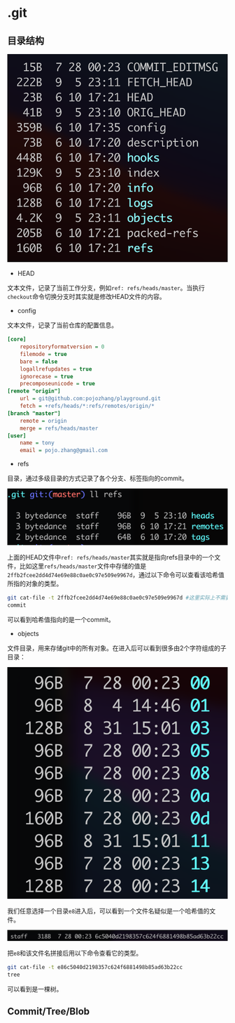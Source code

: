 # .git

## 目录结构

![.git目录](resources/dot-git/1.png)

- HEAD

文本文件，记录了当前工作分支，例如`ref: refs/heads/master`。当执行`checkout`命令切换分支时其实就是修改HEAD文件的内容。

- config

文本文件，记录了当前仓库的配置信息。

```ini
[core]
	repositoryformatversion = 0
	filemode = true
	bare = false
	logallrefupdates = true
	ignorecase = true
	precomposeunicode = true
[remote "origin"]
	url = git@github.com:pojozhang/playground.git
	fetch = +refs/heads/*:refs/remotes/origin/*
[branch "master"]
	remote = origin
	merge = refs/heads/master
[user]
	name = tony
	email = pojo.zhang@gmail.com
```

- refs

目录，通过多级目录的方式记录了各个分支、标签指向的commit。

![refs目录](resources/dot-git/2.png)

上面的HEAD文件中`ref: refs/heads/master`其实就是指向refs目录中的一个文件，比如这里`refs/heads/master`文件中存储的值是`2ffb2fcee2dd4d74e69e88c0ae0c97e509e9967d`，通过以下命令可以查看该哈希值所指的对象的类型。

```bash
git cat-file -t 2ffb2fcee2dd4d74e69e88c0ae0c97e509e9967d #这里实际上不需要输入完整的哈希值，只要git可以唯一识别到一个对象即可
commit
```

可以看到哈希值指向的是一个commit。

- objects

文件目录，用来存储git中的所有对象。在进入后可以看到很多由2个字符组成的子目录：

![object目录](resources/dot-git/3.png)

我们任意选择一个目录`e8`进入后，可以看到一个文件名疑似是一个哈希值的文件。

![e8目录中的文件](resources/dot-git/4.png)

把`e8`和该文件名拼接后用以下命令查看它的类型。

```bash
git cat-file -t e86c5040d2198357c624f6881498b85ad63b22cc
tree
```

可以看到是一棵树。

## Commit/Tree/Blob
